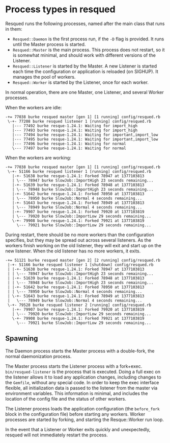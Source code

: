 # Process types in resqued

Resqued runs the following processes, named after the main class that runs in them:

* `Resqued::Daemon` is the first process run, if the `-D` flag is provided. It runs until the Master process is started.
* `Resqued::Master` is the main process. This process does not restart, so it is somewhat minimal, and should work with different versions of the Listener.
* `Resqued::Listener` is started by the Master. A new Listener is started each time the configuration or application is reloaded (on SIGHUP). It manages the pool of workers.
* `Resqued::Worker` is started by the Listener, once for each worker.

In normal operation, there are one Master, one Listener, and several Worker processes.

When the workers are idle:

```
-+= 77038 burke resqued master [gen 1] [1 running] config/resqued.rb
 \-+- 77208 burke resqued listener 1 [running] config/resqued.rb
   |--- 77492 burke resque-1.24.1: Waiting for import_high
   |--- 77493 burke resque-1.24.1: Waiting for import_high
   |--- 77494 burke resque-1.24.1: Waiting for important,import_low
   |--- 77495 burke resque-1.24.1: Waiting for important,import_low
   |--- 77496 burke resque-1.24.1: Waiting for normal
   \--- 77497 burke resque-1.24.1: Waiting for normal
```

When the workers are working:

```
-+= 77038 burke resqued master [gen 1] [1 running] config/resqued.rb
 \-+- 51166 burke resqued listener 1 [running] config/resqued.rb
   |-+- 51638 burke resque-1.24.1: Forked 78947 at 1377103813
   | \--- 78947 burke SlowJob::ImportHigh 23 seconds remaining...
   |-+- 51639 burke resque-1.24.1: Forked 78948 at 1377103813
   | \--- 78948 burke SlowJob::ImportHigh 23 seconds remaining...
   |-+- 51642 burke resque-1.24.1: Forked 78950 at 1377103813
   | \--- 78950 burke SlowJob::Normal 4 seconds remaining...
   |-+- 51643 burke resque-1.24.1: Forked 78949 at 1377103813
   | \--- 78949 burke SlowJob::Normal 4 seconds remaining...
   |-+- 79907 burke resque-1.24.1: Forked 79920 at 1377103819
   | \--- 79920 burke SlowJob::ImportLow 29 seconds remaining...
   \-+- 79908 burke resque-1.24.1: Forked 79921 at 1377103819
     \--- 79921 burke SlowJob::ImportLow 29 seconds remaining...
```

During restart, there should be no more workers than the configuration specifies, but they may be spread out across several listeners. As the workers finish working on the old listener, they will exit and start up on the new listener. When the old listener has no more workers, it exits.

```
-+= 51121 burke resqued master [gen 2] [2 running] config/resqued.rb
 |-+- 51166 burke resqued listener 1 [shutdown] config/resqued.rb
 | |-+- 51638 burke resque-1.24.1: Forked 78947 at 1377103813
 | | \--- 78947 burke SlowJob::ImportHigh 23 seconds remaining...
 | |-+- 51639 burke resque-1.24.1: Forked 78948 at 1377103813
 | | \--- 78948 burke SlowJob::ImportHigh 23 seconds remaining...
 | |-+- 51642 burke resque-1.24.1: Forked 78950 at 1377103813
 | | \--- 78950 burke SlowJob::Normal 4 seconds remaining...
 | \-+- 51643 burke resque-1.24.1: Forked 78949 at 1377103813
 |   \--- 78949 burke SlowJob::Normal 4 seconds remaining...
 \-+- 79528 burke resqued listener 2 [running] config/resqued.rb
   |-+- 79907 burke resque-1.24.1: Forked 79920 at 1377103819
   | \--- 79920 burke SlowJob::ImportLow 29 seconds remaining...
   \-+- 79908 burke resque-1.24.1: Forked 79921 at 1377103819
     \--- 79921 burke SlowJob::ImportLow 29 seconds remaining...
```

## Spawning

The Daemon process starts the Master process with a double-fork, the normal daemonization process.

The Master process starts the Listener process with a fork+exec. `bin/resqued-listener` is the process that is executed. Doing a full exec on the listener allows it to load any application changes, including changes to the `Gemfile`, without any special code. In order to keep the exec interface flexible, all initialization data is passed to the listener from the master via environment variables. This information is minimal, and includes the location of the config file and the status of other workers.

The Listener process loads the application configuration (the `before_fork` block in the configuration file) before starting any workers. Worker processes are started by forking, and starting the Resque::Worker run loop.

In the event that a Listener or Worker exits quickly and unexpectedly, resqued will not immediately restart the process.
